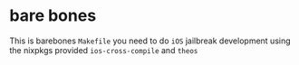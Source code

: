 bare bones
===========

This is barebones `Makefile` you need to do `iOS` jailbreak
development using the nixpkgs provided `ios-cross-compile` and `theos`
